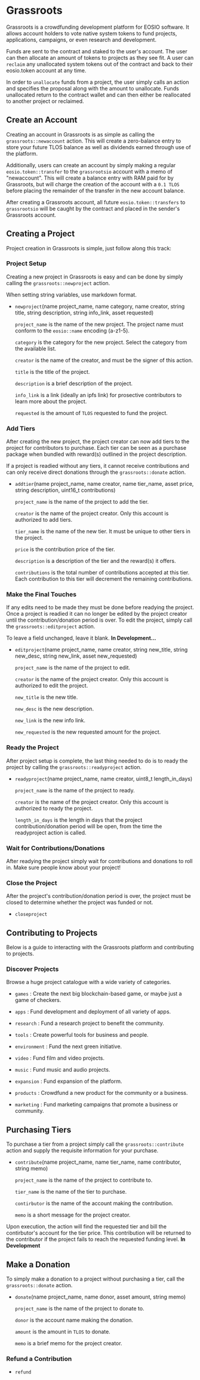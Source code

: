 # Grassroots

Grassroots is a crowdfunding development platform for EOSIO software. It allows account holders to vote native system tokens to fund projects, applications, campaigns, or even research and development.

Funds are sent to the contract and staked to the user's account. The user can then allocate an amount of tokens to projects as they see fit. A user can `reclaim` any unallocated system tokens out of the contract and back to their eosio.token account at any time.

In order to `unallocate` funds from a project, the user simply calls an action and specifies the proposal along with the amount to unallocate. Funds unallocated return to the contract wallet and can then either be reallocated to another project or reclaimed.

## Create an Account

Creating an account in Grassroots is as simple as calling the `grassroots::newaccount` action. This will create a zero-balance entry to store your future TLOS balance as well as dividends earned through use of the platform.

Additionally, users can create an account by simply making a regular `eosio.token::transfer` to the `grassrootsio` account with a memo of "newaccount". This will create a balance entry with RAM paid for by Grassroots, but will charge the creation of the account with a `0.1 TLOS` before placing the remainder of the transfer in the new account balance.

After creating a Grassroots account, all future `eosio.token::transfers` to `grassrootsio` will be caught by the contract and placed in the sender's Grassroots account.

## Creating a Project

Project creation in Grassroots is simple, just follow along this track:

### Project Setup

Creating a new project in Grassroots is easy and can be done by simply calling the `grassroots::newproject` action.

When setting string variables, use markdown format.

* `newproject`(name project_name, name category,   name creator, string title, string      description, string info_link, asset requested)

    `project_name` is the name of the new project. The project name must conform to the `eosio::name` encoding (a-z1-5).

    `category` is the category for the new project. Select the category from the available list.

    `creator` is the name of the creator, and must be the signer of this action.

    `title` is the title of the project.

    `description` is a brief description of the project.

    `info_link` is a link (ideally an ipfs link) for prosective contributors to learn more about the project.

    `requested` is the amount of `TLOS` requested to fund the project.

### Add Tiers

After creating the new project, the project creator can now add tiers to the project for contributors to purchase. Each tier can be seen as a purchase package when bundled with reward(s) outlined in the project description.

If a project is readied without any tiers, it cannot receive contributions and can only receive direct donations through the `grassroots::donate` action.

* `addtier`(name project_name, name creator, name tier_name, asset price, string description, uint16_t contributions)

    `project_name` is the name of the project to add the tier.

    `creator` is the name of the project creator. Only this account is authorized to add tiers.

    `tier_name` is the name of the new tier. It must be unique to other tiers in the project.

    `price` is the contribution price of the tier.

    `description` is a description of the tier and the reward(s) it offers.

    `contributions` is the total number of contributions accepted at this tier. Each contribution to this tier will decrement the remaining contributions.

### Make the Final Touches

If any edits need to be made they must be done before readying the project. Once a project is readied it can no longer be edited by the project creator until the contribution/donation period is over. To edit the project, simply call the `grassroots::editproject` action.

To leave a field unchanged, leave it blank. **In Development...**

* `editproject`(name project_name, name creator, string new_title, string new_desc, string new_link, asset new_requested)

    `project_name` is the name of the project to edit.

    `creator` is the name of the project creator. Only this account is authorized to edit the project.

    `new_title` is the new title.

    `new_desc` is the new description.

    `new_link` is the new info link.

    `new_requested` is the new requested amount for the project.

### Ready the Project

After project setup is complete, the last thing needed to do is to ready the project by calling the `grassroots::readyproject` action.

* `readyproject`(name project_name, name creator, uint8_t length_in_days)

    `project_name` is the name of the project to ready.

    `creator` is the name of the project creator. Only this account is authorized to ready the project.

    `length_in_days` is the length in days that the project contribution/donation period will be open, from the time the readyproject action is called.

### Wait for Contributions/Donations

After readying the project simply wait for contributions and donations to roll in. Make sure people know about your project!

### Close the Project

After the project's contribution/donation period is over, the project must be closed to determine whether the project was funded or not.

* `closeproject`

## Contributing to Projects

Below is a guide to interacting with the Grassroots platform and contributing to projects.

### Discover Projects

Browse a huge project catalogue with a wide variety of categories.

* `games` : Create the next big blockchain-based game, or maybe just a game of checkers.

* `apps` : Fund development and deployment of all variety of apps.

* `research` : Fund a research project to benefit the community.

* `tools` : Create powerful tools for business and people.

* `environment` : Fund the next green initiative.

* `video` : Fund film and video projects.

* `music` : Fund music and audio projects.

* `expansion` : Fund expansion of the platform.

* `products` : Crowdfund a new product for the community or a business.

* `marketing` : Fund marketing campaigns that promote a business or community.

## Purchasing Tiers

To purchase a tier from a project simply call the `grassroots::contribute` action and supply the requisite information for your purchase.

* `contribute`(name project_name, name tier_name, name contributor, string memo)

    `project_name` is the name of the project to contribute to.

    `tier_name` is the name of the tier to purchase.

    `contirbutor` is the name of the account making the contribution.

    `memo` is a short message for the project creator.

Upon execution, the action will find the requested tier and bill the contirbutor's account for the tier price. This contribution will be returned to the contributor if the project fails to reach the requested funding level. **In Development**

## Make a Donation

To simply make a donation to a project without purchasing a tier, call the `grassroots::donate` action.

* `donate`(name project_name, name donor, asset amount, string memo)

    `project_name` is the name of the project to donate to.

    `donor` is the account name making the donation.

    `amount` is the amount in `TLOS` to donate.

    `memo` is a brief memo for the project creator.

### Refund a Contribution

* `refund`
